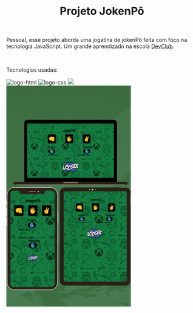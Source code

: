 <h1 align="center">Projeto JokenPô</h1>
<br>
<p>Pessoal, esse projeto aborda uma jogatina de jokenPô feita com foco na tecnologia JavaScript. Um grande aprendizado na escola 
  <a href="https://www.devclub.com.br">DevClub</a>.</p>
<br>
<p>Tecnologias usadas:</p>
 <img src="https://img.shields.io/badge/HTML5-E34F26?style=for-the-badge&logo=html5&logoColor=white" alt="logo-html"/>
  <img src="https://img.shields.io/badge/CSS3-1572B6?style=for-the-badge&logo=css3&logoColor=white" alt="logo-css"/>
  <img src="https://img.shields.io/badge/JavaScript-323330?style=for-the-badge&logo=javascript&logoColor=F7DF1E">
 
  
<br>

<img width="65%" src="https://github.com/Rafaelpidias/jokenPo/blob/master/assets/Mockupjp.png?raw=true">


